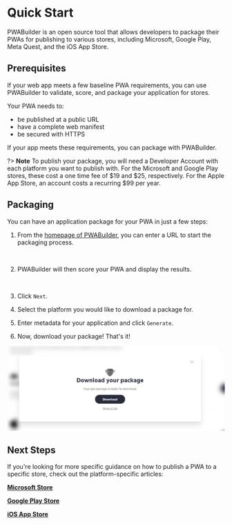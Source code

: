 # Quick Start
    
PWABuilder is an open source tool that allows developers to package their PWAs for publishing to various stores, including Microsoft, Google Play, Meta Quest, and the iOS App Store. 

## Prerequisites

If your web app meets a few baseline PWA requirements, you can use PWABuilder to validate, score, and package your application for stores.

Your PWA needs to:

* be published at a public URL
* have a complete web manifest
* be secured with HTTPS

If your app meets these requirements, you can package with PWABuilder.

?> **Note** To publish your package, you will need a Developer Account with each platform you want to publish with. 
For the Microsoft and Google Play stores, these cost a one time fee of $19 and $25, respectively. For the Apple App Store, 
an account costs a recurring $99 per year.

## Packaging
You can have an application package for your PWA in just a few steps:

1. From the  [homepage of PWABuilder](https://www.pwabuilder.com/), you can enter a URL to start the packaging process.

<div class="docs-image">
     <img src="/assets/builder/quick-start/homepage.png" alt="" width=500>
</div>

2. PWABuilder will then score your PWA and display the results.

<div class="docs-image">
     <img src="/assets/builder/quick-start/pwa-scorecard.png" alt="" width=600>
</div>

3. Click `Next`.

4. Select the platform you would like to download a package for.

5. Enter metadata for your application and click `Generate`.

6. Now, download your package! That's it!

<div class="docs-image">
     <img src="../assets/builder/quick-start/package-download.png" alt="" width=600>
</div>

## Next Steps 

If you're looking for more specific guidance on how to publish a PWA to a specific store, check out the platform-specific articles:

**[Microsoft Store](/builder/windows)**

**[Google Play Store](/builder/android)**

**[iOS App Store](/builder/ios)**